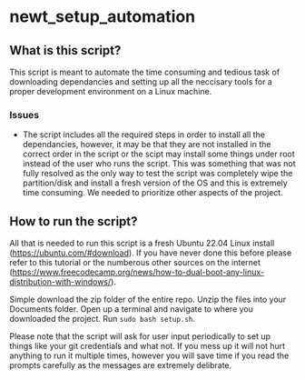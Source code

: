 # newt_setup_automation

## What is this script?

This script is meant to automate the time consuming and tedious task of downloading dependancies and setting up all the neccisary tools for a proper development environment on a Linux machine. 

### Issues

 - The script includes all the required steps in order to install all the dependancies, however, it may be that they are not installed in the correct order in the script or the scipt may install some things under root instead of the user who runs the script. This was something that was not fully resolved as the only way to test the script was completely wipe the partition/disk and install a fresh version of the OS and this is extremely time consuming. We needed to prioritize other aspects of the project.

## How to run the script?

All that is needed to run this script is a fresh Ubuntu 22.04 Linux install (https://ubuntu.com/#download). If you have never done this before please refer to this tutorial or the numberous other sources on the internet (https://www.freecodecamp.org/news/how-to-dual-boot-any-linux-distribution-with-windows/).

Simple download the zip folder of the entire repo. Unzip the files into your Documents folder. Open up a terminal and navigate to where you downloaded the project. Run `sudo bash setup.sh`. 

Please note that the script will ask for user input periodically to set up things like your git credentials and what not. If you mess up it will not hurt anything to run it multiple times, however you will save time if you read the prompts carefully as the messages are extremely delibrate.
